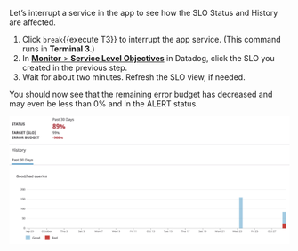 Let’s interrupt a service in the app to see how the SLO Status and History are affected.

1. Click `break`{{execute T3}} to interrupt the app service. (This command runs in **Terminal 3**.)
2. In <a href="https://app.datadoghq.com/slo" target="_datadog">**Monitor** > **Service Level Objectives**</a>  in Datadog, click the SLO you created in the previous step.
3. Wait for about two minutes. Refresh the SLO view, if needed.

You should now see that the remaining error budget has decreased and may even be less than 0% and in the ALERT status.

![SLO ALERT](actionslos/assets/slo-alert.png)